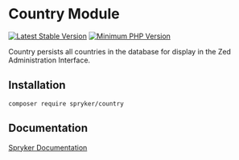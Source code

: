 # Country Module
[![Latest Stable Version](https://poser.pugx.org/spryker/country/v/stable.svg)](https://packagist.org/packages/spryker/country)
[![Minimum PHP Version](https://img.shields.io/badge/php-%3E%3D%208.3-8892BF.svg)](https://php.net/)

Country persists all countries in the database for display in the Zed Administration Interface.

## Installation

```
composer require spryker/country
```

## Documentation

[Spryker Documentation](https://docs.spryker.com)

